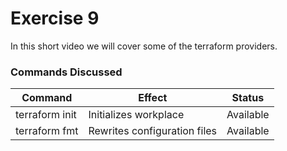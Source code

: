 # Exercise 9

In this short video we will cover some of the terraform providers.


### Commands Discussed

Command           |  Effect                       | Status
------------------|-------------------------------|------------
terraform init    | Initializes workplace         | Available
terraform fmt     | Rewrites configuration files  | Available


